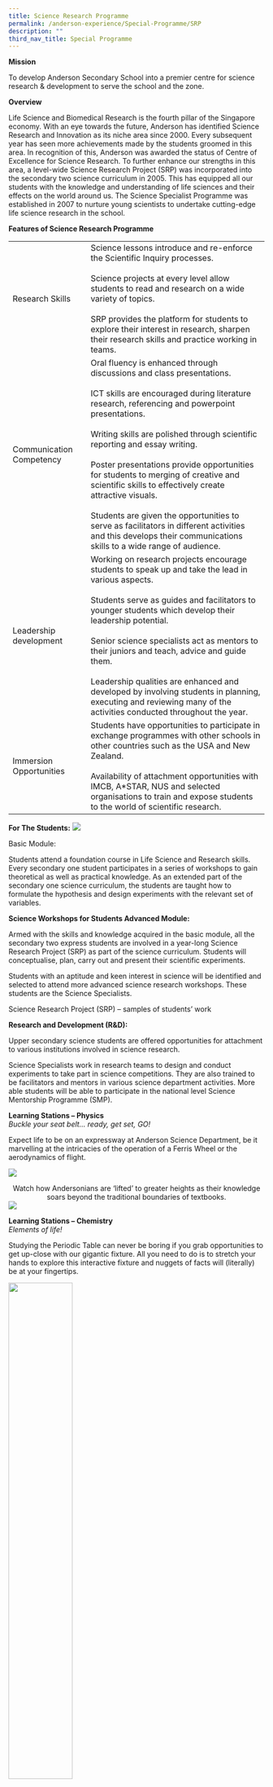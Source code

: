 ```yaml
---
title: Science Research Programme
permalink: /anderson-experience/Special-Programme/SRP
description: ""
third_nav_title: Special Programme
---
```

**Mission**

To develop Anderson Secondary School into a premier centre for science research & development to serve the school and the zone.

**Overview**

Life Science and Biomedical Research is the fourth pillar of the Singapore economy. With an eye towards the future, Anderson has identified Science Research and Innovation as its niche area since 2000. Every subsequent year has seen more achievements made by the students groomed in this area. In recognition of this, Anderson was awarded the status of Centre of Excellence for Science Research. To further enhance our strengths in this area, a level-wide Science Research Project (SRP) was incorporated into the secondary two science curriculum in 2005. This has equipped all our students with the knowledge and understanding of life sciences and their effects on the world around us. The Science Specialist Programme was established in 2007 to nurture young scientists to undertake cutting-edge life science research in the school.

**Features of Science Research Programme**


| |  | 
| -------- | -------- | 
| Research Skills | Science lessons introduce and re-enforce the Scientific Inquiry processes. <br><br>Science projects at every level allow students to read and research on a wide variety of topics. <br><br>SRP provides the platform for students to explore their interest in research, sharpen their research skills and practice working in teams.
|Communication Competency|Oral fluency is enhanced through discussions and class presentations.<br><br>ICT skills are encouraged during literature research, referencing and powerpoint presentations. <br><br>Writing skills are polished through scientific reporting and essay writing.<br><br>Poster presentations provide opportunities for students to merging of creative and scientific skills to effectively create attractive visuals.<br><br>Students are given the opportunities to serve as facilitators in different activities and this develops their communications skills to a wide range of audience.
|Leadership development|Working on research projects encourage students to speak up and take the lead in various aspects. <br><br>Students serve as guides and facilitators to younger students which develop their leadership potential.<br><br>Senior science specialists act as mentors to their juniors and teach, advice and guide them.<br><br>Leadership qualities are enhanced and developed by involving students in planning, executing and reviewing many of the activities conducted throughout the year.
|Immersion Opportunities|Students have opportunities to participate in exchange programmes with other schools in other countries such as the USA and New Zealand.<br><br>Availability of attachment opportunities with IMCB, A*STAR, NUS and selected organisations to train and expose students to the world of scientific research.


**For The Students:**
![](/images/Picture1.png)

Basic Module:

Students attend a foundation course in Life Science and Research skills. Every secondary one student participates in a series of workshops to gain theoretical as well as practical knowledge. As an extended part of the secondary one science curriculum, the students are taught how to formulate the hypothesis and design experiments with the relevant set of variables.

**Science Workshops for Students Advanced Module:**

Armed with the skills and knowledge acquired in the basic module, all the secondary two express students are involved in a year-long Science Research Project (SRP) as part of the science curriculum. Students will conceptualise, plan, carry out and present their scientific experiments.

Students with an aptitude and keen interest in science will be identified and selected to attend more advanced science research workshops. These students are the Science Specialists.

Science Research Project (SRP) – samples of students’ work

**Research and Development (R&D):**

Upper secondary science students are offered opportunities for attachment to various institutions involved in science research.

Science Specialists work in research teams to design and conduct experiments to take part in science competitions. They are also trained to be facilitators and mentors in various science department activities. More able students will be able to participate in the national level Science Mentorship Programme (SMP).

**Learning Stations – Physics**
<br>*Buckle your seat belt… ready, get set, GO!*

Expect life to be on an expressway at Anderson Science Department, be it marvelling at the intricacies of the operation of a Ferris Wheel or the aerodynamics of flight.

![](/images/s10.jpg) <center>Watch how Andersonians are ‘lifted’ to greater heights as their knowledge soars beyond the traditional boundaries of textbooks.</center>
![](/images/s11.jpg)

**Learning Stations – Chemistry**
<br>*Elements of life!*

Studying the Periodic Table can never be boring if you grab opportunities to get up-close with our gigantic fixture. All you need to do is to stretch your hands to explore this interactive fixture and nuggets of facts will (literally) be at your fingertips.

<img src="/images/s12.jpg" 
     style="width:50%">
		 <img src="/images/s14.jpg" 
     style="width:50%">
		  <img src="/images/s13.jpg" 
     style="width:100%">
Molecule tables and chairs

**Learning Stations – Biology**
*Our hidden treasure cove*

A typical fish tank?……. Stop, take a closer look and you will detect vibrancy instituted in a self-sustaining aqua-habitat.

<img src="/images/s15.jpg" 
     style="width:50%">
		 <img src="/images/s19.jpg" 
     style="width:60%">
		 
**Achievements in Science**

| Year | Competition | Awards |
| -------- | -------- | -------- |
|2013|14th ElementzScience Research Conference & Exhibition<br><br>12th ElementzScience Project Competition & Exhibition<br><br>AJC Science Challenge<br><br>Engineering Innovation Programme by RP|1 Gold, 1 Silver, 1 Bronze<br><br>1 Gold, 1 Silver<br><br>1 Bronze<br><br>Top 3 Outstanding Project

2014

15th ElementzScience Research Conference & Exhibition
13th ElementzScience Project Competition & Exhibition
National Science Challenge 2014
Science Mentorship Programme (SMP)
Shell Singapore Youth Science Festival
Singapore ArtScience Prize 2014
2 Bronzes
3 Silvers
Quarter-Finalists
2 Merits
Most Creative Design
Best Team Prize, Best Prototype Prize

2015

16th ElementzScience Research Conference & Exhibition
Fuel Your School – STEM @ Central Singapore
VJC East Zone A*STAR Science Fair
Science Mentorship Programme (SMP)
Singapore Junior Chemistry Olympiad
NYP Science & Technology Challenge
1 Gold, 1 Silver
Most Popular Roller-Coaster (Top 10)
1 Merit
1 Distinction
2 Bronzes
$2nd runner-up in the Balloon-Powered Vehicle category


